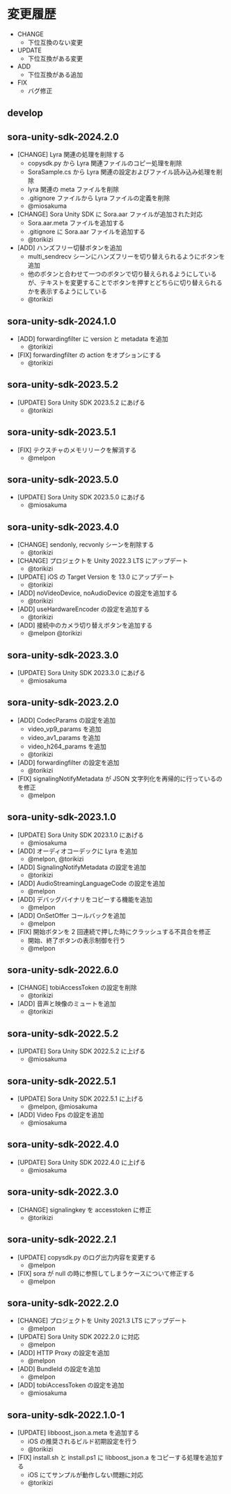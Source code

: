 # 変更履歴

- CHANGE
  - 下位互換のない変更
- UPDATE
  - 下位互換がある変更
- ADD
  - 下位互換がある追加
- FIX
  - バグ修正

## develop

## sora-unity-sdk-2024.2.0

- [CHANGE] Lyra 関連の処理を削除する
  - copysdk.py から Lyra 関連ファイルのコピー処理を削除
  - SoraSample.cs から Lyra 関連の設定およびファイル読み込み処理を削除
  - lyra 関連の meta ファイルを削除
  - .gitignore ファイルから Lyra ファイルの定義を削除
  - @miosakuma
- [CHANGE] Sora Unity SDK に Sora.aar ファイルが追加された対応
  - Sora.aar.meta ファイルを追加する
  - .gitignore に Sora.aar ファイルを追加する
  - @torikizi
- [ADD] ハンズフリー切替ボタンを追加
  - multi_sendrecv シーンにハンズフリーを切り替えられるようにボタンを追加
  - 他のボタンと合わせて一つのボタンで切り替えられるようにしているが、テキストを変更することでボタンを押すとどちらに切り替えられるかを表示するようにしている
  - @torikizi

## sora-unity-sdk-2024.1.0

- [ADD] forwardingfilter に version と metadata を追加
  - @torikizi
- [FIX] forwardingfilter の action をオプションにする
  - @torikizi

## sora-unity-sdk-2023.5.2

- [UPDATE] Sora Unity SDK 2023.5.2 にあげる
  - @torikizi

## sora-unity-sdk-2023.5.1

- [FIX] テクスチャのメモリリークを解消する
  - @melpon

## sora-unity-sdk-2023.5.0

- [UPDATE] Sora Unity SDK 2023.5.0 にあげる
  - @miosakuma

## sora-unity-sdk-2023.4.0

- [CHANGE] sendonly, recvonly シーンを削除する
  - @torikizi
- [CHANGE] プロジェクトを Unity 2022.3 LTS にアップデート
  - @torikizi
- [UPDATE] iOS の Target Version を 13.0 にアップデート
  - @torikizi
- [ADD] noVideoDevice, noAudioDevice の設定を追加する
  - @torikizi
- [ADD] useHardwareEncoder の設定を追加する
  - @torikizi
- [ADD] 接続中のカメラ切り替えボタンを追加する
  - @melpon @torikizi

## sora-unity-sdk-2023.3.0

- [UPDATE] Sora Unity SDK 2023.3.0 にあげる
  - @miosakuma

## sora-unity-sdk-2023.2.0

- [ADD] CodecParams の設定を追加
  - video_vp9_params を追加
  - video_av1_params を追加
  - video_h264_params を追加
  - @torikizi
- [ADD] forwardingfilter の設定を追加
  - @torikizi
- [FIX] signalingNotifyMetadata が JSON 文字列化を再帰的に行っているのを修正
  - @melpon

## sora-unity-sdk-2023.1.0

- [UPDATE] Sora Unity SDK 2023.1.0 にあげる
  - @miosakuma
- [ADD] オーディオコーデックに Lyra を追加
  - @melpon, @torikizi
- [ADD] SignalingNotifyMetadata の設定を追加
  - @torikizi
- [ADD] AudioStreamingLanguageCode の設定を追加
  - @melpon
- [ADD] デバッグバイナリをコピーする機能を追加
  - @melpon
- [ADD] OnSetOffer コールバックを追加
  - @melpon
- [FIX] 開始ボタンを 2 回連続で押した時にクラッシュする不具合を修正
  - 開始、終了ボタンの表示制御を行う
  - @melpon

## sora-unity-sdk-2022.6.0

- [CHANGE] tobiAccessToken の設定を削除
  - @torikizi
- [ADD] 音声と映像のミュートを追加
  - @torikizi

## sora-unity-sdk-2022.5.2

- [UPDATE] Sora Unity SDK 2022.5.2 に上げる
  - @miosakuma

## sora-unity-sdk-2022.5.1

- [UPDATE] Sora Unity SDK 2022.5.1 に上げる
  - @melpon, @miosakuma
- [ADD] Video Fps の設定を追加
  - @miosakuma

## sora-unity-sdk-2022.4.0

- [UPDATE] Sora Unity SDK 2022.4.0 に上げる
  - @miosakuma

## sora-unity-sdk-2022.3.0

- [CHANGE] signalingkey を accesstoken に修正
  - @torikizi

## sora-unity-sdk-2022.2.1

- [UPDATE] copysdk.py のログ出力内容を変更する
  - @melpon
- [FIX] sora が null の時に参照してしまうケースについて修正する
  - @melpon

## sora-unity-sdk-2022.2.0

- [CHANGE] プロジェクトを Unity 2021.3 LTS にアップデート
  - @melpon
- [UPDATE] Sora Unity SDK 2022.2.0 に対応
  - @melpon
- [ADD] HTTP Proxy の設定を追加
  - @melpon
- [ADD] BundleId の設定を追加
  - @melpon
- [ADD] tobiAccessToken の設定を追加
  - @miosakuma

## sora-unity-sdk-2022.1.0-1

- [UPDATE] libboost_json.a.meta を追加する
  - iOS の推奨されるビルド初期設定を行う
  - @torikizi
- [FIX] install.sh と install.ps1 に libboost_json.a をコピーする処理を追加する
  - iOS にてサンプルが動作しない問題に対応
  - @torikizi
